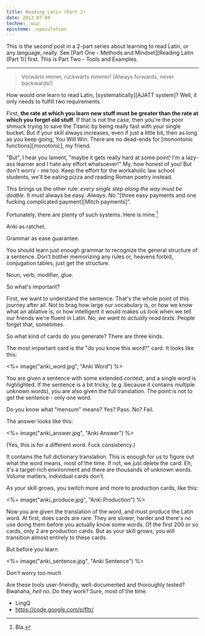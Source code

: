 ```yaml
---
title: Reading Latin (Part 2)
date: 2012-07-04
techne: :wip
episteme: :speculation
---
```


This is the second post in a 2-part series about learning to read Latin, or any language, really. See [Part One - Methods and Mindset][Reading Latin (Part 1)] first. This is Part Two - Tools and Examples.

---

> Vorwärts immer, rückwärts nimmer! (Always forwards, never backwards!)

How would one learn to read Latin, [systematically][AJATT system]? Well, it only needs to fulfill two requirements.

First, **the rate at which you learn new stuff must be greater than the rate at which you forget old stuff**. If that is not the case, then you're the poor shmuck trying to save the Titanic by being really fast with your single bucket. But if your skill always increases, even if just a little bit, then as long as you keep going, You Will Win. There are no dead-ends for [monontonic functions][monotonic], my friend.

"But", I hear you lament, "maybe it gets really hard at some point! I'm a lazy-ass learner and I hate any effort whatsoever!" My, how honest of you! But don't worry - me too. Keep the effort for the workaholic law school students, we'll be eating pizza and reading Roman poetry instead.

This brings us the other rule: *every single step along the way must be doable*. It must always be easy. *Always*. No "[three easy payments and one fucking complicated payment][Mitch payments]".


Fortunately, there are plenty of such systems. Here is mine.[^installation]

Anki as ratchet.

Grammar as ease guarantee.

You should learn just enough grammar to recognize the general structure of a sentence. Don't bother memorizing any rules or, heavens forbid, conjugation tables, just get the structure.

Noun, verb, modifier, glue.

So what's important?

First, we want to understand the sentence. That's the whole point of this journey after all. Not to brag how large our vocabulary is, or how we know what an ablative is, or how intelligent it would makes us look when we tell our friends we're fluent in Latin. No, *we want to actually read texts*. People forget that, sometimes.





So what kind of cards do you generate? There are three kinds.

The most important card is the "do you know this word?" card. It looks like this:

<%= image("anki_word.jpg", "Anki Word") %>

You are given a sentence with some extended context, and a single word is highlighted. If the sentence is a bit tricky, (e.g. because it contains multiple unknown words), you are also given the full translation. The point is not to get the sentence - only one word.

Do you know what "mensum" means? Yes? Pass. No? Fail.

The answer looks like this:

<%= image("anki_answer.jpg", "Anki Answer") %>

(Yes, this is for a different word. Fuck consistency.)

It contains the full dictionary translation. This is enough for us to figure out what the word means, most of the time. If not, we just delete the card. Eh, it's a target-rich environment and there are thousands of unknown words. Volume matters, individual cards don't.

As your skill grows, you switch more and more to production cards, like this:

<%= image("anki_produce.jpg", "Anki Production") %>

Now you are given the translation of the word, and must produce the Latin word. At first, does cards are rare. They are slower, harder and there's no use doing them before you actually know some words. Of the first 200 or so cards, only 2 are production cards. But as your skill grows, you will transition almost entirely to these cards.

But before you learn

<%= image("anki_sentence.jpg", "Anki Sentence") %>

Don't worry too much

Are these tools user-friendly, well-documented and thoroughly tested? Bwahaha, *hell no*. Do they work? Sure, most of the time.


- LingQ
- https://code.google.com/p/fltr/

[^installation]:
    Bla.
